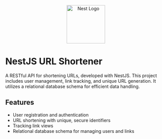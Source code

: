<p align="center">
  <a href="https://nestjs.com/" target="blank"><img src="https://nestjs.com/img/logo-small.svg" width="120" alt="Nest Logo" /></a>
</p>

# NestJS URL Shortener

A RESTful API for shortening URLs, developed with NestJS. This project includes user management, link tracking, and unique URL generation. It utilizes a relational database schema for efficient data handling.

## Features

- User registration and authentication
- URL shortening with unique, secure identifiers
- Tracking link views
- Relational database schema for managing users and links
